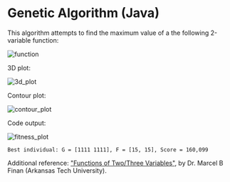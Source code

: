 # Genetic Algorithm (Java)

This algorithm attempts to find the maximum value of a the following 2-variable function:

![function](https://github.com/marcelovca90/codigos-inatel/raw/master/C210/ga-java/res/function.gif)

3D plot:

![3d_plot](https://github.com/marcelovca90/codigos-inatel/raw/master/C210/ga-java/res/3d_plot.gif)

Contour plot:

![contour_plot](https://github.com/marcelovca90/codigos-inatel/raw/master/C210/ga-java/res/contour_plot.gif)

Code output:

![fitness_plot](https://github.com/marcelovca90/codigos-inatel/raw/master/C210/ga-java/res/fitness_plot.png)

```
Best individual: G = [1111 1111], F = [15, 15], Score = 160,099
```

Additional reference: ["Functions of Two/Three Variables"](https://faculty.atu.edu/mfinan/2934/cal111.pdf), by Dr. Marcel B Finan (Arkansas Tech University).
